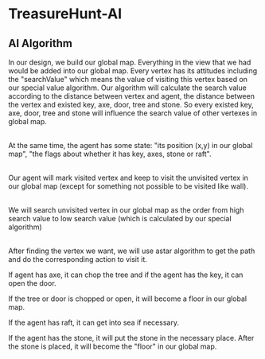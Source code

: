 # TreasureHunt-AI

## AI Algorithm

In our design, we build our global map. Everything in the view that we had would be added into our global map. Every vertex has its attitudes including the "searchValue" which means the value of visiting this vertex based on our special value algorithm. Our algorithm will calculate the search value according to the distance between vertex and agent, the distance between the vertex and existed key, axe, door, tree and stone. So every existed key, axe, door, tree and stone will influence the search value of other vertexes in global map. <br> <br>
 
At the same time, the agent has some state: "its position (x,y) in our global map", "the flags about whether it has key, axes, stone or raft". <br> <br>
 
Our agent will mark visited vertex and keep to visit the unvisited vertex in our global map (except for something not possible to be visited like wall). <br> <br>

We will search unvisited vertex in our global map as the order from high search value to low search value (which is calculated by our special algorithm) <br><br>

After finding the vertex we want, we will use astar algorithm to get the path and do the corresponding action to visit it. <br>

If agent has axe, it can chop the tree and if the agent has the key, it can open the door. <br>

If the tree or door is chopped or open, it will become a floor in our global map. <br>

If the agent has raft, it can get into sea if necessary. <br>

If the agent has the stone, it will put the stone in the necessary place. After the stone is placed, it will become the "floor" in our global map.
